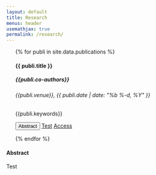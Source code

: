 ```yaml
---
layout: default
title: Research
menus: header
usemathjax: true
permalink: /research/
---
```

<script src="load-mathjax.js" async></script>
  <script>
    function changeAbstract(text) {
      document.getElementById('abstractCard').setAttribute('style', 'white-space: pre-line;');
      document.getElementById('abstractCard').textContent = text;
    }
  </script>
  
 <div class="container-fluid">
 <div class="row" id="blog-posts-container">      
      <div class="col-6">
              <ul>
                  {% for publi in site.data.publications %}
                  <div class="card blog-post">
                      <!--<img class="card-img-top" src="{{site.url}}{{site.baseurl}}{{ publi.thumbnail }}">-->
                      <div class="card-body center">
                          <!-- <img src="{{site.url}}{{site.baseurl}}/assets/img/{{ site.author_logo }}" class="author-profile-img"> -->
                          <h4 class="card-title">{{ publi.title }}</h4>
                          <h5> {{publi.co-authors}} </h5>
                          <h6 class="card-subtitle mb-2 text-muted">{{publi.venue}}, {{ publi.date | date: "%b %-d, %Y" }}</h6>  
                          <h7> {{publi.keywords}} </h7>
                          <p>
                              <button class="btn btn-dark btn-lg" onclick="changeAbstract('{{publi.summary}}')">Abstract</button>
                 <a href="/research/added-latex-equations-support/" rel="noopener noreferrer" target=_blank class="btn btn-dark btn-lg">Test</a>
                              <a href="{{ publi.doi | prepend: site.baseurl }}" rel="noopener noreferrer" target=_blank data-disqus-identifier="{{ publi.url }}" class="btn btn-dark btn-lg">Access</a>
                              <span class="disqus-comment-count" data-disqus-identifier="{{ publi.url }}"></span>
                          </p>
                      </div>
                  </div>
                  {% endfor %}
              </ul>
       </div>
       <div class="col-6">
              <div class="card blog-post">
                 <h4 class="card-title">Abstract</h4>
                 <div id='abstractCard'> Test</div>
              </div>
       </div>
        <!--<div class="row center">
          {% if paginator.total_pages > 1 %}
            <ul class="pagination pagination-sm">
              {% if paginator.previous_page %}
                <li class="pagination-link"><a href="{{ paginator.previous_page_path | prepend: site.baseurl | replace: '//', '/' }}">&laquo;</a></li>
              {% else %}
                <li class="pagination-link disabled"><span aria-hidden="true">&laquo;</span></li>
              {% endif %}

              <li class="pagination-link" ><a href="/research">First</a></li>

              {% for page in (1..paginator.total_pages) %}
                {% if page == paginator.page %}
                  <li class="active pagination-link"><a>{{ page }}<span class="sr-only">(current)</span></a></li>
                {% elsif page == 1 %}
                  <li class="pagination-link"><a href="/research">{{ page }}</a></li>
                {% else %}
                  <li class="pagination-link"><a href="{{ site.paginate_path | prepend: site.baseurl | replace: '//', '/' | replace: ':num', page }}">{{ page }}</a></li>
                {% endif %}
              {% endfor %}

              <li class="pagination-link"><a href="/research/page/{{ paginator.total_pages }}/#/">Last</a></li>

              {% if paginator.next_page %}
                <li class="pagination-link"><a href="{{ paginator.next_page_path | prepend: site.baseurl | replace: '//', '/' }}">&raquo;</a></li>
              {% else %}
                <li class="disabled pagination-link"><span>&raquo;</span></li>
              {% endif %}
            </ul>
          {% endif %}
      </div>

    </div>
    {%- include blog_sidebar.html -%}-->
</div>
 </div>


